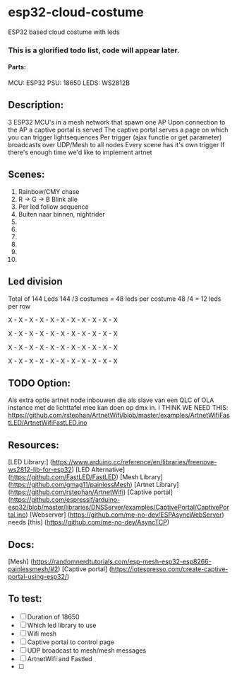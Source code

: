 # esp32-cloud-costume
ESP32 based cloud costume with leds


### This is a glorified todo list, code will appear later.

#### Parts:
MCU:	ESP32
PSU:	18650
LEDS:	WS2812B

## Description:
3 ESP32 MCU's in a mesh network that spawn one AP
Upon connection to the AP a captive portal is served
The captive portal serves a page on which you can trigger lightsequences
Per trigger (ajax functie or get parameter) broadcasts over UDP/Mesh to all nodes
Every scene has it's own trigger
If there's enough time we'd like to implement artnet

## Scenes:
1. Rainbow/CMY chase
2. R -> G -> B Blink alle
3. Per led follow sequence
4. Buiten naar binnen, nightrider
5. 
6.
7.
8.
9.
10.

## Led division
Total of 144 Leds
144 /3 costumes = 48 leds per costume
48 /4 = 12 leds per row

X - X - X - X - X - X - X - X - X - X - X

X - X - X - X - X - X - X - X - X - X - X

X - X - X - X - X - X - X - X - X - X - X

X - X - X - X - X - X - X - X - X - X - X

## TODO Option:
Als extra optie artnet node inbouwen die als slave van een QLC of OLA instance met de lichttafel mee kan doen op dmx in.
I THINK WE NEED THIS:
https://github.com/rstephan/ArtnetWifi/blob/master/examples/ArtnetWifiFastLED/ArtnetWifiFastLED.ino

## Resources:
[LED Library:]    (https://www.arduino.cc/reference/en/libraries/freenove-ws2812-lib-for-esp32)
[LED Alternative] (https://github.com/FastLED/FastLED)
[Mesh Library] 	  (https://github.com/gmag11/painlessMesh)
[Artnet Library]  (https://github.com/rstephan/ArtnetWifi)
[Captive portal]  (https://github.com/espressif/arduino-esp32/blob/master/libraries/DNSServer/examples/CaptivePortal/CaptivePortal.ino)
[Webserver]       (https://github.com/me-no-dev/ESPAsyncWebServer) needs [this] (https://github.com/me-no-dev/AsyncTCP)

## Docs:
[Mesh]            (https://randomnerdtutorials.com/esp-mesh-esp32-esp8266-painlessmesh/#2)
[Captive portal]  (https://iotespresso.com/create-captive-portal-using-esp32/)

## To test:
- [ ] Duration of 18650
- [ ] Which led library to use
- [ ] Wifi mesh
- [ ] Captive portal to control page
- [ ] UDP broadcast to mesh/mesh messages
- [ ] ArtnetWifi and Fastled
- [ ] 
